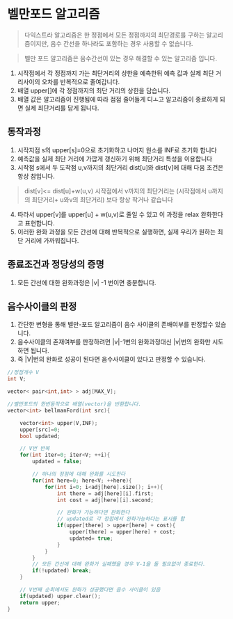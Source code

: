 # 벨만포드 알고리즘

> 다익스트라 알고리즘은 한 정점에서 모든 정점까지의 최단경로를 구하는 알고리즘이지만, 음수 간선을 하나라도 포함하는 경우 사용할 수 없습니다.

> 벨만 포드 알고리즘은 음수간선이 있는 경우 해결할 수 있는 알고리즘 입니다.

1. 시작점에서 각 정점까지 가는 최단거리의 상한을 예측한뒤 예측 값과 실제 최단 거리사이의 오차를 반복적으로 줄여갑니다.
2. 배열 upper[]에 각 정점까지의 최단 거리의 상한을 담습니다.
3. 배열 값은 알고리즘이 진행됨에 따라 점점 줄어들게 디ㅗ고 알고리즘이 종료하게 되면 실제 최단거리를 담게 됩니다.

## 동작과정

1. 시작지점 s의 upper[s]=0으로 초기화하고 나머지 원소를 INF로 초기화 합니다
2. 예측값을 실제 최단 거리에 가깝게 갱신하기 위해 최단거리 특성을 이용합니다
3. 시작점 s에서 두 도착점 u,v까지의 최단거리 dist[u]와 dist[v]에 대해 다음 조건은 항상 참입니다.

> dist[v]<= dist[u]+w(u,v)
> 시작점에서 v까지의 최단거리는 (시작점에서 u까지의 최단거리+ u와v의 최단거리) 보다 항상 작거나 같습니다

4. 따라서 upper[v]를 upper[u] + w(u,v)로 줄일 수 있고 이 과정을 relax 완화한다고 표현합니다.
5. 이러한 완화 과정을 모든 간선에 대해 반복적으로 실행하면, 실제 우리가 원하는 최단 거리에 가까워집니다.

## 종료조건과 정당성의 증명

1. 모든 간선에 대한 완화과정은 |v| -1 번이면 충분합니다.

## 음수사이클의 판정

1. 간단한 변형을 통해 벨만-포드 알고리즘이 음수 사이클의 존배여부를 판정할수 있습니다.
2. 음수사이클의 존재여부를 판정하려먼 |v|-1번의 완화과정대신 |v|번의 완화만 시도하면 됩니다.
3. 즉 |V|번의 완화로 성공이 된다면 음수사이클이 있다고 판정할 수 있습니다.

```cpp
//정점개수 V
int V;

vector< pair<int,int> > adj[MAX_V];

//벨만포드의 한번동작으로 배열(vector)을 반환합니다.
vector<int> bellmanFord(int src){

    vector<int> upper(V,INF);
    upper[src]=0;
    bool updated;

    // V번 반복
    for(int iter=0; iter<V; ++i){
        updated = false;

        // 하나의 정점에 대해 완화를 시도한다
        for(int here=0; here<V; ++here){
            for(int i=0; i<adj[here].size(); i++){
                int there = adj[here][i].first;
                int cost = adj[here][i].second;

                // 완화가 가능하다면 완화한다
                // updated로 각 정점에서 완화가능하다는 표시를 함
                if(upper[there] > upper[here] + cost){
                    upper[there] = upper[here] + cost;
                    updated= true;
                }
            }
        }
        // 모든 간선에 대해 완화가 실패했을 경우 V-1을 돌 필요없이 종료한다.
        if(!updated) break;
    }

    // V번째 순회에서도 완화가 성공했다면 음수 사이클이 있음
    if(updated) upper.clear();
    return upper;
}
```
